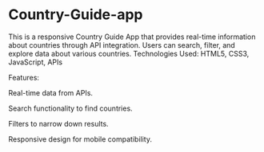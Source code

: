 # Country-Guide-app
This is a responsive Country Guide App that provides real-time information about countries through API integration. Users can search, filter, and explore data about various countries.
Technologies Used:
 HTML5, CSS3, JavaScript, APIs
 
 Features:

Real-time data from APIs.

Search functionality to find countries.

Filters to narrow down results.

Responsive design for mobile compatibility.
